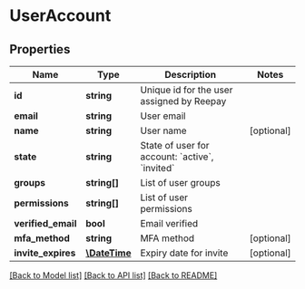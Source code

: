 # UserAccount

## Properties
Name | Type | Description | Notes
------------ | ------------- | ------------- | -------------
**id** | **string** | Unique id for the user assigned by Reepay | 
**email** | **string** | User email | 
**name** | **string** | User name | [optional] 
**state** | **string** | State of user for account: &#x60;active&#x60;, &#x60;invited&#x60; | 
**groups** | **string[]** | List of user groups | 
**permissions** | **string[]** | List of user permissions | 
**verified_email** | **bool** | Email verified | 
**mfa_method** | **string** | MFA method | [optional] 
**invite_expires** | [**\DateTime**](\DateTime.md) | Expiry date for invite | [optional] 

[[Back to Model list]](../README.md#documentation-for-models) [[Back to API list]](../README.md#documentation-for-api-endpoints) [[Back to README]](../README.md)


